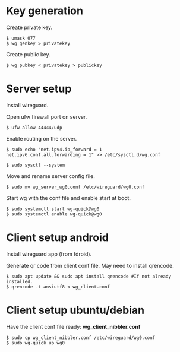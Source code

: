 
# Key generation

Create private key.
```shell
$ umask 077
$ wg genkey > privatekey
```

Create public key.
```shell
$ wg pubkey < privatekey > publickey
```

# Server setup

Install wireguard.

Open ufw firewall port on server.
```shell
$ ufw allow 44444/udp
```

Enable routing on the server.
```shell
$ sudo echo "net.ipv4.ip_forward = 1
net.ipv6.conf.all.forwarding = 1" >> /etc/sysctl.d/wg.conf

$ sudo sysctl --system
```

Move and rename server config file.
```shell
$ sudo mv wg_server_wg0.conf /etc/wireguard/wg0.conf
```

Start wg with the conf file and enable start at boot.
```shell
$ sudo systemctl start wg-quick@wg0
$ sudo systemctl enable wg-quick@wg0
```

# Client setup android

Install wireguard app (from fdroid).

Generate qr code from client conf file.
May need to install qrencode.
```shell
$ sudo apt update && sudo apt install qrencode #If not already installed.
$ qrencode -t ansiutf8 < wg_client.conf
```

# Client setup ubuntu/debian
Have the client conf file ready: **wg_client_nibbler.conf**
```shell
$ sudo cp wg_client_nibbler.conf /etc/wireguard/wg0.conf
$ sudo wg-quick up wg0
```
